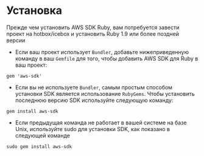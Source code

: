 # Установка
Прежде чем установить AWS SDK Ruby, вам потребуется завести проект на hotbox/icebox и установить Ruby 1.9  или более поздней версии

* Если ваш проект использует ```Bundler```, добавьте нижеприведенную команду в ваш ```Gemfile``` для того, чтобы добавить AWS SDK для Ruby в ваш проект:
```
gem 'aws-sdk'
```
* Если вы не используете ```Bundler```, самым простым способом установки SDK является использование ```RubyGems```. Чтобы установить последнюю версию SDK используйте следующую команду:
```
gem install aws-sdk
```
* Если предыдущая команда не работает в вашей системе на базе Unix, используйте sudo для установки SDK, как показано в следующей команде
```
sudo gem install aws-sdk
```
